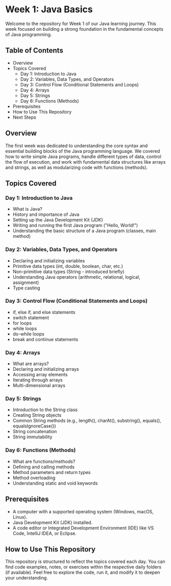 # Week 1: Java Basics

Welcome to the repository for Week 1 of our Java learning journey. This week focused on
building a strong foundation in the fundamental concepts of Java programming.

## Table of Contents
- Overview
- Topics Covered
  - Day 1: Introduction to Java
  - Day 2: Variables, Data Types, and Operators
  - Day 3: Control Flow (Conditional Statements and Loops)
  - Day 4: Arrays
  - Day 5: Strings
  - Day 6: Functions (Methods)
- Prerequisites
- How to Use This Repository
- Next Steps

## Overview

The first week was dedicated to understanding the core syntax and essential building blocks of
the Java programming language. We covered how to write simple Java programs, handle
different types of data, control the flow of execution, and work with fundamental data structures
like arrays and strings, as well as modularizing code with functions (methods).

## Topics Covered

### Day 1: Introduction to Java
- What is Java?
- History and importance of Java
- Setting up the Java Development Kit (JDK)
- Writing and running the first Java program ("Hello, World!")
- Understanding the basic structure of a Java program (classes, main method)

### Day 2: Variables, Data Types, and Operators
- Declaring and initializing variables
- Primitive data types (int, double, boolean, char, etc.)
- Non-primitive data types (String - introduced briefly)
- Understanding Java operators (arithmetic, relational, logical, assignment)
- Type casting

### Day 3: Control Flow (Conditional Statements and Loops)
- if, else if, and else statements
- switch statement
- for loops
- while loops
- do-while loops
- break and continue statements

### Day 4: Arrays
- What are arrays?
- Declaring and initializing arrays
- Accessing array elements
- Iterating through arrays
- Multi-dimensional arrays

### Day 5: Strings
- Introduction to the String class
- Creating String objects
- Common String methods (e.g., length(), charAt(), substring(), equals(), equalsIgnoreCase())
- String concatenation
- String immutability

### Day 6: Functions (Methods)
- What are functions/methods?
- Defining and calling methods
- Method parameters and return types
- Method overloading
- Understanding static and void keywords

## Prerequisites
- A computer with a supported operating system (Windows, macOS, Linux).
- Java Development Kit (JDK) installed.
- A code editor or Integrated Development Environment (IDE) like VS Code, IntelliJ IDEA, or Eclipse.

## How to Use This Repository

This repository is structured to reflect the topics covered each day. You can find code examples,
notes, or exercises within the respective daily folders (if available). Feel free to explore the
code, run it, and modify it to deepen your understanding.


